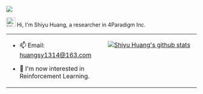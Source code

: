 ![](https://komarev.com/ghpvc/?username=huangshiyu13&color=brightgreen&label=PROFILE+VIEWS)


<img height="25" src='https://qpluspicture.oss-cn-beijing.aliyuncs.com/6LjjQA/Hi.gif' alt='Hi' width="24"/> Hi, I'm Shiyu Huang, a researcher in 4Paradigm Inc. 
<p></p>


<table align="center">
<tr>
<td valign="top" width="50%">

<!-- recent_releases starts -->

- 📫 Email: huangsy1314@163.com
- 👯 I'm now interested in Reinforcement Learning. 

  <!-- recent_releases ends -->
</td>
  
<td valign="top" width="50%">

<p align="center"><a href="https://github.com/retownplato"><img src="https://github-readme-stats-ashen-three-28.vercel.app/api?username=huangshiyu13&hide_border=true&show_icons=true" alt="Shiyu Huang's github stats"></a></p>
  
</td>
</tr>

</table>

